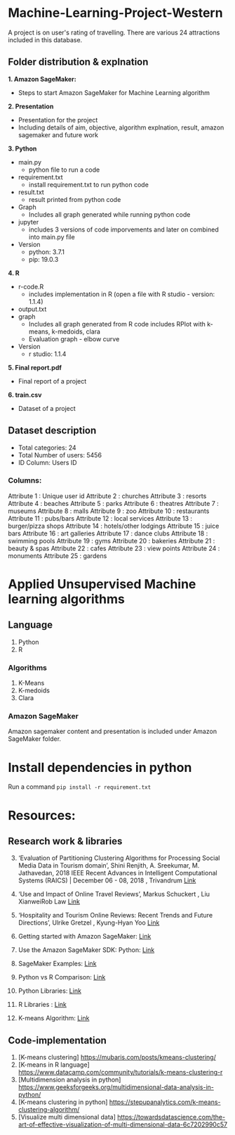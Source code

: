 # Machine-Learning-Project-Western

A project is on user's rating of travelling. There are various 24 attractions included in this database.

## Folder distribution & explnation
**1. Amazon SageMaker:**
- Steps to start Amazon SageMaker for Machine Learning algorithm

**2. Presentation**
- Presentation for the project
- Including details of aim, objective, algorithm explnation, result, amazon sagemaker and future work

**3. Python**
- main.py
	- python file to run a code
- requirement.txt 
	- install requirement.txt to run python code
- result.txt
	- result printed from python code
- Graph
	- Includes all graph generated while running python code
- jupyter
	- includes 3 versions of code imporvements and later on combined into main.py file
- Version
	- python: 3.7.1
	- pip: 19.0.3

**4. R**
- r-code.R
	- includes implementation in R (open a file with R studio - version: 1.1.4)
- output.txt
- graph
	- Includes all graph generated from R code includes RPlot with k-means, k-medoids, clara
	- Evaluation graph - elbow curve
- Version
	- r studio: 1.1.4

**5. Final report.pdf**
- Final report of a project

**6. train.csv**
- Dataset of a project 


## Dataset description
- Total categories: 24
- Total Number of users: 5456
- ID Column: Users ID

### Columns:

Attribute 1 : Unique user id 
Attribute 2 : churches 
Attribute 3 : resorts 
Attribute 4 : beaches 
Attribute 5 : parks 
Attribute 6 : theatres 
Attribute 7 : museums 
Attribute 8 : malls 
Attribute 9 : zoo 
Attribute 10 : restaurants 
Attribute 11 : pubs/bars 
Attribute 12 : local services 
Attribute 13 : burger/pizza shops 
Attribute 14 : hotels/other lodgings 
Attribute 15 : juice bars 
Attribute 16 : art galleries 
Attribute 17 : dance clubs 
Attribute 18 : swimming pools 
Attribute 19 : gyms 
Attribute 20 : bakeries 
Attribute 21 : beauty & spas 
Attribute 22 : cafes 
Attribute 23 : view points 
Attribute 24 : monuments 
Attribute 25 : gardens


# Applied Unsupervised Machine learning algorithms

## Language
1. Python
2. R

### Algorithms
1. K-Means
2. K-medoids
3. Clara

### Amazon SageMaker
Amazon sagemaker content and presentation is included under Amazon SageMaker folder.

# Install dependencies in python
Run a command `pip install -r requirement.txt`

# Resources:

## Research work & libraries
3. ‘Evaluation of Partitioning Clustering Algorithms for Processing Social Media Data in Tourism domain’, Shini Renjith, A. Sreekumar, M. Jathavedan, 2018 IEEE Recent Advances in Intelligent Computational Systems (RAICS) | December 06 - 08, 2018 , Trivandrum [Link]()
4. ‘Use and Impact of Online Travel Reviews’, Markus Schuckert , Liu XianweiRob Law [Link](https://ieeexplore.ieee.org/document/8635080)
5. ‘Hospitality and Tourism Online Reviews: Recent Trends and Future Directions’, Ulrike Gretzel , Kyung-Hyan Yoo [Link](https://www.researchgate.net/publication/221357282_Use_and_Impact_of_Online_Travel_Reviews)

1. Getting started with Amazon SageMaker: [Link](https://aws.amazon.com/sagemaker/)
2. Use the Amazon SageMaker SDK: Python: [Link](https://github.com/aws/sagemaker-python-sdk)
6. SageMaker Examples: [Link](https://github.com/awslabs/amazon-sagemakerexamples)
7. Python vs R Comparison: [Link](https://www.dataquest.io/blog/python-vs-r/)
8. Python Libraries: [Link](https://docs.python.org/3/library/)
9. R Libraries : [Link](https://www.datacamp.com/community/tutorials/r-packages-guide)
10. K-means Algorithm: [Link](https://towardsdatascience.com/understanding-k-means-clustering-in-machine-learning-6a6e67336aa1)

## Code-implementation
1. [K-means clustering] https://mubaris.com/posts/kmeans-clustering/
2. [K-means in R language] https://www.datacamp.com/community/tutorials/k-means-clustering-r
3. [Multidimension analysis in python] https://www.geeksforgeeks.org/multidimensional-data-analysis-in-python/
4. [K-means clustering in python] https://stepupanalytics.com/k-means-clustering-algorithm/
5. [Visualize multi dimensional data] https://towardsdatascience.com/the-art-of-effective-visualization-of-multi-dimensional-data-6c7202990c57
